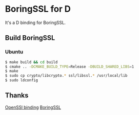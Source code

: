 # BoringSSL for D

It's a D binding for BoringSSL.

## Build BoringSSL 

### Ubuntu
```sh
$ make build && cd build
$ cmake .. -DCMAKE_BUILD_TYPE=Release -DBUILD_SHARED_LIBS=1
$ make
$ sudo cp crypto/libcrypto.* ssl/libssl.* /usr/local/lib
$ sudo ldconfig
```

## Thanks
[OpenSSl binding](https://github.com/D-Programming-Deimos/openssl)
[BoringSSL](https://boringssl.googlesource.com/boringssl/)




